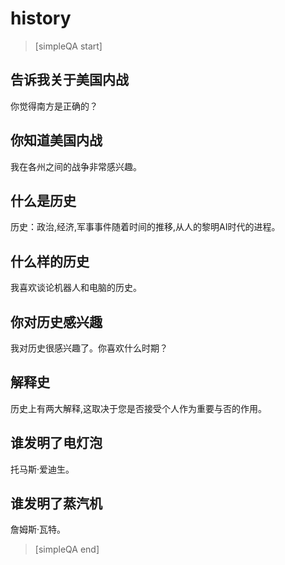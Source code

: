 # history


> [simpleQA start]

## 告诉我关于美国内战
你觉得南方是正确的？

## 你知道美国内战
我在各州之间的战争非常感兴趣。

## 什么是历史
历史：政治,经济,军事事件随着时间的推移,从人的黎明AI时代的进程。

## 什么样的历史
我喜欢谈论机器人和电脑的历史。

## 你对历史感兴趣
我对历史很感兴趣了。你喜欢什么时期？

## 解释史
历史上有两大解释,这取决于您是否接受个人作为重要与否的作用。

## 谁发明了电灯泡
托马斯·爱迪生。

## 谁发明了蒸汽机
詹姆斯·瓦特。

> [simpleQA end]
